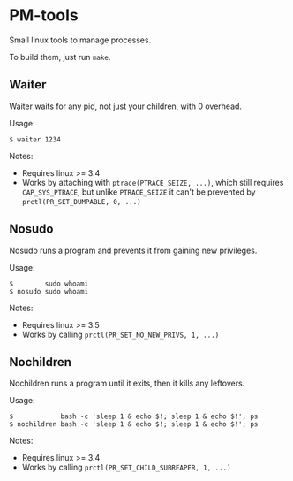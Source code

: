 PM-tools
========

Small linux tools to manage processes.

To build them, just run `make`.




Waiter
------

Waiter waits for any pid, not just your children, with 0 overhead.

Usage:

    $ waiter 1234

Notes:
- Requires linux >= 3.4
- Works by attaching with `ptrace(PTRACE_SEIZE, ...)`, which still requires
  `CAP_SYS_PTRACE`, but unlike `PTRACE_SEIZE` it can't be prevented by
  `prctl(PR_SET_DUMPABLE, 0, ...)`



Nosudo
------

Nosudo runs a program and prevents it from gaining new privileges.

Usage:

    $        sudo whoami
    $ nosudo sudo whoami

Notes:
- Requires linux >= 3.5
- Works by calling `prctl(PR_SET_NO_NEW_PRIVS, 1, ...)`



Nochildren
----------

Nochildren runs a program until it exits, then it kills any leftovers.

Usage:

    $            bash -c 'sleep 1 & echo $!; sleep 1 & echo $!'; ps
    $ nochildren bash -c 'sleep 1 & echo $!; sleep 1 & echo $!'; ps

Notes:
- Requires linux >= 3.4
- Works by calling `prctl(PR_SET_CHILD_SUBREAPER, 1, ...)`
